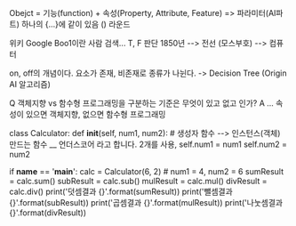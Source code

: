 Obejct = 기능(function) + 속성(Property, Attribute, Feature) => 파라미터(AI파트)
하나의 {...}에 같이 있음
() 라운드 

위키 Google Boo1이란 사람 검색...
T, F 판단 1850년 --> 전선 (모스부호) --> 컴퓨터

on, off의 개념이다.
요소가 존재, 비존재로 종류가 나뉜다. -> Decision Tree (Origin AI 알고리즘)

Q 객체지향 vs 함수형 프로그래밍을 구분하는 기준은 무엇이 있고 없고 인가?
A ... 속성이 있으면 객체지향, 없으면 함수형 프로그래밍

class Calculator:
    def __init__(self, num1, num2):
    # 생성자 함수 --> 인스턴스(객체) 만드는 함수 __ 언더스코어 라고 합니다. 2개를 사용,
        self.num1 = num1
        self.num2 = num2
    
if __name__ == '__main__':
    calc = Calculator(6, 2) # num1 = 4, num2 = 6
    sumResult = calc.sum()
    subResult = calc.sub()
    mulResult = calc.mul()
    divResult = calc.div()
    print('덧셈결과 {}'.format(sumResult))
    print('뺄셈결과 {}'.format(subResult))
    print('곱셈결과 {}'.format(mulResult))
    print('나눗셈결과 {}'.format(divResult))